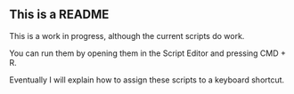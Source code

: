 ## This is a README

This is a work in progress, although the current scripts do work.

You can run them by opening them in the Script Editor and pressing CMD + R.

Eventually I will explain how to assign these scripts to a keyboard shortcut.
